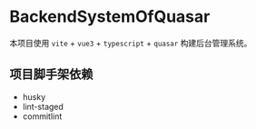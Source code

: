 # BackendSystemOfQuasar

本项目使用 `vite` + `vue3` + `typescript` + `quasar` 构建后台管理系统。

## 项目脚手架依赖

- husky
- lint-staged
- commitlint

